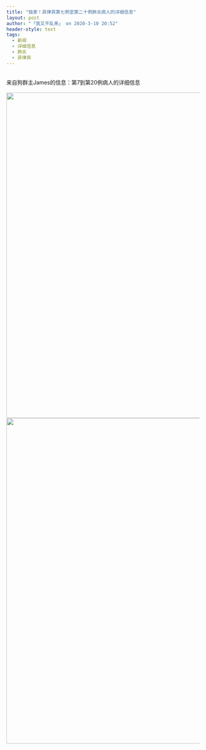 ```yaml
---
title: "独家！菲律宾第七例至第二十例肺炎病人的详细信息"
layout: post
author: "「我又不乱来」 on 2020-3-10 20:52"
header-style: text
tags:
  - 新闻
  - 详细信息
  - 肺炎
  - 菲律宾
---
```


<head></head>
<body>
 <br> 来自狗群主James的信息：第7到第20例病人的详细信息
 <br> 
 <br> 
 <ignore_js_op> 
  <img aid="1340291" src="https://bbs.boniu123.cc/data/attachment/forum/202003/09/174657f7u7kuuvukqqd79l.jpg" zoomfile="data/attachment/forum/202003/09/174657f7u7kuuvukqqd79l.jpg" file="data/attachment/forum/202003/09/174657f7u7kuuvukqqd79l.jpg" width="850" inpost="1"> 
  <div class="tip tip_4 aimg_tip" id="aimg_1340291_menu" style="position: absolute; display: none" disautofocus="true"> 
   <div class="xs0"> 
    <p><strong>病人详细信息1.jpg</strong> <em class="xg1">(133.99 KB, 下载次数: 1)</em></p> 
    <p> <a href="forum.php?mod=attachment&amp;aid=MTM0MDI5MXxlNDY0NGM2MHwxNTgzOTExODcwfDB8NTc2OTE4&amp;nothumb=yes" target="_blank">下载附件</a> &nbsp;<a href="javascript:;" onclick="showWindow(this.id, this.getAttribute('url'), 'get', 0);" id="savephoto_1340291" url="home.php?mod=spacecp&amp;ac=album&amp;op=saveforumphoto&amp;aid=1340291&amp;handlekey=savephoto_1340291">保存到相册</a> </p> 
    <p class="xg1 y"><span title="2020-3-9 17:46">前天&nbsp;17:46</span> 上传</p> 
   </div> 
   <div class="tip_horn"></div> 
  </div> 
 </ignore_js_op> 
 <br> 
 <ignore_js_op> 
  <img aid="1340292" src="https://bbs.boniu123.cc/data/attachment/forum/202003/09/174658gm72s2h92h1m841o.jpg" zoomfile="data/attachment/forum/202003/09/174658gm72s2h92h1m841o.jpg" file="data/attachment/forum/202003/09/174658gm72s2h92h1m841o.jpg" width="850" inpost="1"> 
  <div class="tip tip_4 aimg_tip" id="aimg_1340292_menu" style="position: absolute; display: none" disautofocus="true"> 
   <div class="xs0"> 
    <p><strong>病人详细信息2.jpg</strong> <em class="xg1">(60.59 KB, 下载次数: 0)</em></p> 
    <p> <a href="forum.php?mod=attachment&amp;aid=MTM0MDI5MnwyMzQ4NmI5ZHwxNTgzOTExODcwfDB8NTc2OTE4&amp;nothumb=yes" target="_blank">下载附件</a> &nbsp;<a href="javascript:;" onclick="showWindow(this.id, this.getAttribute('url'), 'get', 0);" id="savephoto_1340292" url="home.php?mod=spacecp&amp;ac=album&amp;op=saveforumphoto&amp;aid=1340292&amp;handlekey=savephoto_1340292">保存到相册</a> </p> 
    <p class="xg1 y"><span title="2020-3-9 17:46">前天&nbsp;17:46</span> 上传</p> 
   </div> 
   <div class="tip_horn"></div> 
  </div> 
 </ignore_js_op> 
 <br>
</body>



